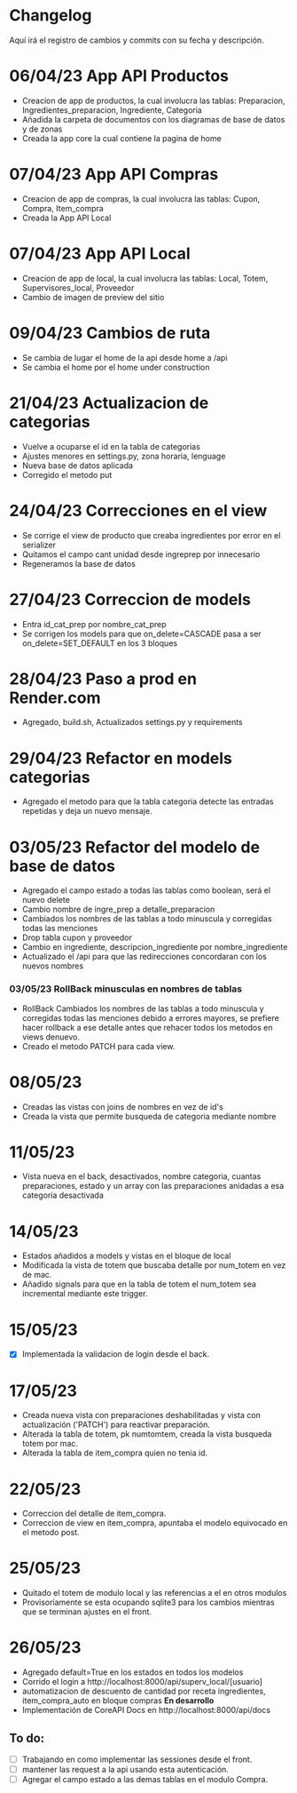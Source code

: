 # Changelog
Aquí irá el registro de cambios y commits con su fecha y descripción.

# 06/04/23 App API Productos
- Creacion de app de productos, la cual involucra las tablas: Preparacion, Ingredientes_preparacion, Ingrediente, Categoria
- Añadida la carpeta de documentos con los diagramas de base de datos y de zonas
- Creada la app core la cual contiene la pagina de home

# 07/04/23 App API Compras
- Creacion de app de compras, la cual involucra las tablas: Cupon, Compra, Item_compra
- Creada la App API Local 

# 07/04/23 App API Local
- Creacion de app de local, la cual involucra las tablas: Local, Totem, Supervisores_local, Proveedor
- Cambio de imagen de preview del sitio

# 09/04/23 Cambios de ruta
- Se cambia de lugar el home de la api desde home a /api
- Se cambia el home por el home under construction

# 21/04/23 Actualizacion de categorias
- Vuelve a ocuparse el id en la tabla de categorias
- Ajustes menores en settings.py, zona horaria, lenguage
- Nueva base de datos aplicada
- Corregido el metodo put

# 24/04/23 Correcciones en el view
- Se corrige el view de producto que creaba ingredientes por error en el serializer
- Quitamos el campo cant unidad desde ingreprep por innecesario
- Regeneramos la base de datos

# 27/04/23 Correccion de models
- Entra id_cat_prep por nombre_cat_prep
- Se corrigen los models para que on_delete=CASCADE pasa a ser on_delete=SET_DEFAULT en los 3 bloques

# 28/04/23 Paso a prod en Render.com
- Agregado, build.sh, Actualizados settings.py y requirements

# 29/04/23 Refactor en models categorias
- Agregado el metodo para que la tabla categoria detecte las entradas repetidas y deja un nuevo mensaje.

# 03/05/23 Refactor del modelo de base de datos
- Agregado el campo estado a todas las tablas como boolean, será el nuevo delete
- Cambio nombre de ingre_prep a detalle_preparacion
- Cambiados los nombres de las tablas a todo minuscula y corregidas todas las menciones
- Drop tabla cupon y proveedor
- Cambio en ingrediente, descripcion_ingrediente por nombre_ingrediente
- Actualizado el /api para que las redirecciones concordaran con los nuevos nombres

### 03/05/23 RollBack minusculas en nombres de tablas
- RollBack Cambiados los nombres de las tablas a todo minuscula y corregidas todas las menciones debido a errores mayores, se prefiere hacer rollback a ese detalle antes que rehacer todos los metodos en views denuevo.
- Creado el metodo PATCH para cada view.

# 08/05/23
- Creadas las vistas con joins de nombres en vez de id's
- Creada la vista que permite busqueda de categoria mediante nombre

# 11/05/23
- Vista nueva en el back, desactivados, nombre categoria, cuantas preparaciones, estado y un array con las preparaciones anidadas a esa categoria desactivada

# 14/05/23
- Estados añadidos a models y vistas en el bloque de local
- Modificada la vista de totem que buscaba detalle por num_totem en vez de mac.
- Añadido signals para que en la tabla de totem el num_totem sea incremental mediante este trigger.

# 15/05/23
- [x] Implementada la validacion de login desde el back.

# 17/05/23
- Creada nueva vista con preparaciones deshabilitadas y vista con actualización ('PATCH') para reactivar preparación.
- Alterada la tabla de totem, pk numtomtem, creada la vista busqueda totem por mac.
- Alterada la tabla de item_compra quien no tenia id.

# 22/05/23
- Correccion del detalle de item_compra.
- Correccion de view en item_compra, apuntaba el modelo equivocado en el metodo post.

# 25/05/23
- Quitado el totem de modulo local y las referencias a el en otros modulos
- Provisoriamente se esta ocupando sqlite3 para los cambios mientras que se terminan ajustes en el front.

# 26/05/23
- Agregado default=True en los estados en todos los modelos
- Corrido el login a http://localhost:8000/api/superv_local/[usuario]
- automatizacion de descuento de cantidad por receta ingredientes, item_compra_auto en bloque compras **En desarrollo**
- Implementación de CoreAPI Docs en http://localhost:8000/api/docs

## To do:
- [ ] Trabajando en como implementar las sessiones desde el front.
- [ ] mantener las request a la api usando esta autenticación.
- [ ] Agregar el campo estado a las demas tablas en el modulo Compra.